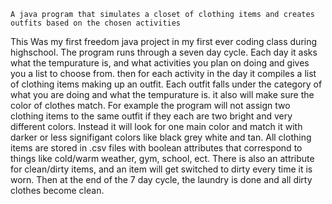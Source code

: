 
    A java program that simulates a closet of clothing items and creates outfits based on the chosen activities

This Was my first freedom java project in my first ever coding class during highschool.
    The program runs through a seven day cycle. Each day it asks what the tempurature is, and what activities you 
plan on doing and gives you a list to choose from. then for each activity in the day it compiles a list of 
clothing items making up an outfit. 
    Each outfit falls under the category of what you are doing and what the tempurature is. it also will make 
sure the color of clothes match. For example the program will not assign two clothing items to the same outfit 
if they each are two bright and very different colors. Instead it will look for one main color and match it 
with darker or less signifigant colors like black grey white and tan.
    All clothing items are stored in .csv files with boolean attributes that correspond to things like cold/warm
weather, gym, school, ect. There is also an attribute for clean/dirty items, and an item will get switched to 
dirty every time it is worn. Then at the end of the 7 day cycle, the laundry is done and all dirty clothes
become clean.

